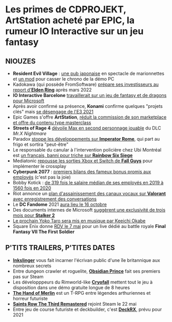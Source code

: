 # Les primes de CDPROJEKT, ArtStation acheté par EPIC, la rumeur IO Interactive sur un jeu fantasy

## NIOUZES

- **Resident Evil Village** : [une pub japonaise](https://www.youtube.com/watch?v=7-Bq9nV-uHg) en spectacle de marionnettes et [un mod](https://www.gamesradar.com/heres-how-to-extend-the-60-minute-resident-evil-village-pc-demo/) pour casser le chrono de la démo PC
- Kadokawa (qui possède FromSoftware) [prépare ses investisseurs au report d'**Elden Ring**](https://www.vg247.com/2021/05/03/elden-ring-release-date-forecast-kadokawa/) après mars 2022
- **IO Interactive Barcelone** [travaillerait sur un jeu de fantasy et de dragons pour Microsoft](https://www.thegamer.com/io-interactive-dragon-fantasy-rpg-xbox/)
- Après avoir confirmé sa présence, **Konami** confirme quelques "projets clés" mais [se désengage de l'E3 2021](https://twitter.com/Konami/status/1388266921498394624)
- Epic Games s'offre **ArtStation**, [réduit la commission de son marketplace et offre du contenu type masterclass](https://www.pcgamer.com/epic-buys-artstation/)
- **Streets of Rage 4** [dévoile Max en second personnage jouable](https://www.youtube.com/watch?v=lIFAeWNgXL4) du DLC *Mr.X Nightmare*
- Paradox [stoppe les développements sur **Imperator Rome**](https://www.pcgamer.com/paradox-ceases-work-on-imperator-rome-temporarily-wont-release-anything-for-it-this-year/), qui part au frigo et sortira "peut-être"
- Le responsable du canular à l'intervention policière chez Ubi Montréal est [un français, banni pour triche sur **Rainbow Six Siege**](https://www.lapresse.ca/actualites/justice-et-faits-divers/2021-04-30/evacuation-chez-ubisoft-en-2020/fausse-prise-d-otages-vraie-vengeance.php)
- Mediatonic [repousse les sorties Xbox et Switch de **Fall Guys**](https://www.polygon.com/22411962/fall-guys-nintendo-switch-xbox-delay-cross-play-release-date) pour implémenter le crossplay
- **Cyberpunk 2077** : [premiers bilans des fameux bonus promis aux employés](https://www.bloomberg.com/news/newsletters/2021-04-30/cyberpunk-managers-still-win-big-bonuses-after-shoddy-game-launch) (c'est pas la joie)
- Bobby Kotick : [de 319 fois le salaire médian de ses employés en 2019 à 1560 fois en 2020](https://twitter.com/oscarlemaire/status/1388261013338865665)
- Riot annonce un [plan d'assainissement des canaux vocaux sur **Valorant** avec enregistrement des conversations](https://www.rockpapershotgun.com/valorant-will-start-recording-voice-chat-to-tackle-hate-speech?utm_source=feedburner&utm_medium=feed&utm_campaign=Feed%3A+RockPaperShotgun+%28Rock%2C+Paper%2C+Shotgun%29)
- Le **DC Fandome** 2021 [aura lieu le 16 octobre](https://www.thegamer.com/dc-fandome-superhero-landing-2021/)
- Des documents internes de Microsoft [suggèrent une exclusivité de trois mois pour **Stalker 2**](https://www.gamespot.com/articles/microsoft-reportedly-only-has-three-month-exclusivity-on-stalker-2/1100-6490905/)
- [Le prochain Yoko Taro sera mis en musique par Keeichi Okabe](https://www.thegamer.com/yoko-taro-keiichi-okabe-nier-next-project/)
- Square Enix donne [RDV le 7 mai](https://www.gematsu.com/2021/04/final-fantasy-vii-the-first-soldier-official-live-stream-0-set-for-may-7) pour un live dédié au battle royale **Final Fantasy VII The First Soldier**

## P'TITS TRAILERS, P'TITES DATES

- [**Inkslinger**](https://www.youtube.com/watch?v=yJEC-4f_KME) vous fait incarner l'écrivan public d'une île britannique aux nombreux secrets
- Entre dungeon crawler et roguelite, [**Obsidian Prince**](https://www.youtube.com/watch?v=9JPWNcOOMs0) fait ses premiers pas sur Steam
- Les développpeurs du Rimworld-like [**Cryofall**](https://www.youtube.com/watch?v=RajRzaVlqZ4) mettent tout le jeu à disposition dans une démo gratuite longue de 8 heures
- [**The Hand of Merlin**](https://www.youtube.com/watch?v=zvPwlH92acc) est un T-RPG entre légendes arthuriennes et horreur futuriste
- [**Saints Row The Third Remastered**](https://www.youtube.com/watch?v=_j5FAX8nEy8) rejoint Steam le 22 mai
- Entre jeu de course futuriste et deckbuilder, c'est [**DeckRX**](https://www.youtube.com/watch?v=n-GKMu617D0), prévu pour 2021
